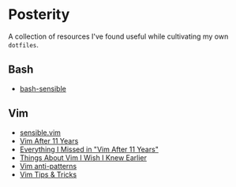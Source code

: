 Posterity
=========

A collection of resources I've found useful while cultivating my own `dotfiles`.

Bash
----

 - [bash-sensible](https://github.com/mrzool/bash-sensible)

Vim
---

 - [sensible.vim](https://github.com/tpope/vim-sensible)
 - [Vim After 11 Years](https://statico.github.io/vim.html)
 - [Everything I Missed in "Vim After 11 Years"](https://statico.github.io/vim2.html)
 - [Things About Vim I Wish I Knew Earlier](https://blog.petrzemek.net/2016/04/06/things-about-vim-i-wish-i-knew-earlier/)
 - [Vim anti-patterns](https://sanctum.geek.nz/arabesque/vim-anti-patterns/)
 - [Vim Tips & Tricks](https://bluz71.github.io/2017/05/15/vim-tips-tricks.html)
